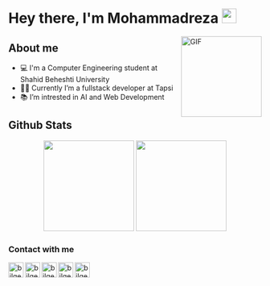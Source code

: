 # Hey there, I'm Mohammadreza <img src="https://github.com/TheDudeThatCode/TheDudeThatCode/blob/master/Assets/Hi.gif" width="29px">

<img align="right" alt="GIF" height="160px" src="https://media.giphy.com/media/du3J3cXyzhj75IOgvA/giphy.gif" />

## About me
- 💻 I'm a Computer Engineering student at Shahid Beheshti University
- 👨‍💻 Currently I’m a fullstack developer at Tapsi
- 📚 I’m intrested in AI and Web Development


## Github Stats

<p align="center">
<img height="180em" src="https://github-readme-stats.vercel.app/api?username=mrp-78&show_icons=true&theme=radical" />
<img height="180em" src="https://github-readme-stats.vercel.app/api/top-langs/?username=mrp-78&layout=compact&theme=radical" />
</p>

### Contact with me

[<img align="left" alt="bilgehangecici.site" height="30px" src="https://user-images.githubusercontent.com/50163984/109425230-9268e700-79fc-11eb-9928-f96e55a88af9.png" />][website]
[<img align="left" alt="bilgehangecici | LinkedIn" height="30px" src="https://www.flaticon.com/svg/static/icons/svg/725/725337.svg"/>][linkedin]
[<img align="left" alt="bilgehangecici | Instagram" height="30px" src="https://image.flaticon.com/icons/svg/725/725278.svg" />][instagram]
[<img align="left" alt="bilgehangecici | Instagram" height="30px" src="https://user-images.githubusercontent.com/50163984/109425021-84669680-79fb-11eb-8973-52d0d859ae28.png" />][gmail]
[<img align="left" alt="bilgehangecici | Instagram" height="30px" src="https://user-images.githubusercontent.com/50163984/109425418-65690400-79fd-11eb-83aa-f9e240078a16.png" />][kaggle]


[website]: https://mystifying-hawking-a2cfef.netlify.app/
[instagram]: https://www.instagram.com/mrp_78_/
[linkedin]: https://www.linkedin.com/in/mohammad-reza-pakzadian-72b13b197/
[gmail]: mailto:pakzadianmrp@gmail.com
[kaggle]: https://www.kaggle.com/mrpakzad
